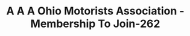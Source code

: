 ---
f_zip-code: 44060
f_state-code: OH
title: A A A Ohio Motorists Association - Membership To Join-262
f_phone: 440-974-0990
f_city-only: Mentor
f_address: Mentor Mentor
f_location-unique-id: '262'
slug: a-a-a-ohio-motorists-association---membership-to-join-262
updated-on: '2024-05-30T13:46:58.046Z'
created-on: '2024-05-30T13:36:59.803Z'
published-on: '2024-05-30T13:54:32.469Z'
f_city-state: cms/city/mentor-oh.md
f_company: cms/company/a-a-a-ohio-motorists-association---membership-to-join.md
f_state: cms/state/ohio.md
layout: '[payday-loan].html'
tags: payday-loan
---